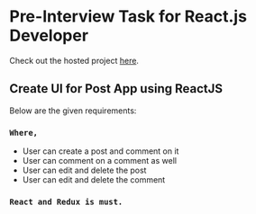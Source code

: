 # Pre-Interview Task for React.js Developer

Check out the hosted project [here](https://timely-caramel-7a7a58.netlify.app/).

## Create UI for Post App using ReactJS

Below are the given requirements:

### `Where,`

* User can create a post and comment on it
* User can comment on a comment as well
* User can edit and delete the post
* User can edit and delete the comment


### `React and Redux is must.`


